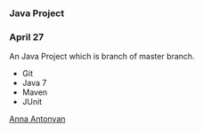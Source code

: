 ### Java Project

### April 27

An Java Project which is branch of master branch. 

* Git
* Java 7
* Maven
* JUnit

[Anna Antonyan](http://sqasolution.com)
